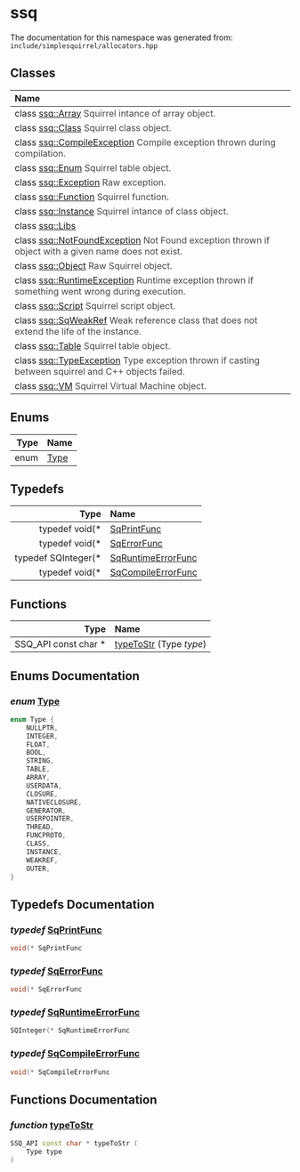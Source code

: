 ssq
===================================


The documentation for this namespace was generated from: `include/simplesquirrel/allocators.hpp`



## Classes

| Name |
|:-----|
| class [ssq::Array](ssq_Array.html) <span style="opacity:0.8;">Squirrel intance of array object. </span> |
| class [ssq::Class](ssq_Class.html) <span style="opacity:0.8;">Squirrel class object. </span> |
| class [ssq::CompileException](ssq_CompileException.html) <span style="opacity:0.8;">Compile exception thrown during compilation. </span> |
| class [ssq::Enum](ssq_Enum.html) <span style="opacity:0.8;">Squirrel table object. </span> |
| class [ssq::Exception](ssq_Exception.html) <span style="opacity:0.8;">Raw exception. </span> |
| class [ssq::Function](ssq_Function.html) <span style="opacity:0.8;">Squirrel function. </span> |
| class [ssq::Instance](ssq_Instance.html) <span style="opacity:0.8;">Squirrel intance of class object. </span> |
| class [ssq::Libs](ssq_Libs.html) |
| class [ssq::NotFoundException](ssq_NotFoundException.html) <span style="opacity:0.8;">Not Found exception thrown if object with a given name does not exist. </span> |
| class [ssq::Object](ssq_Object.html) <span style="opacity:0.8;">Raw Squirrel object. </span> |
| class [ssq::RuntimeException](ssq_RuntimeException.html) <span style="opacity:0.8;">Runtime exception thrown if something went wrong during execution. </span> |
| class [ssq::Script](ssq_Script.html) <span style="opacity:0.8;">Squirrel script object. </span> |
| class [ssq::SqWeakRef](ssq_SqWeakRef.html) <span style="opacity:0.8;">Weak reference class that does not extend the life of the instance. </span> |
| class [ssq::Table](ssq_Table.html) <span style="opacity:0.8;">Squirrel table object. </span> |
| class [ssq::TypeException](ssq_TypeException.html) <span style="opacity:0.8;">Type exception thrown if casting between squirrel and C++ objects failed. </span> |
| class [ssq::VM](ssq_VM.html) <span style="opacity:0.8;">Squirrel Virtual Machine object. </span> |


## Enums

| Type | Name |
| -------: | :------- |
| enum | [Type](#93c564f7) |


## Typedefs

| Type | Name |
| -------: | :------- |
| typedef void(* | [SqPrintFunc](#7a2cba89) |
| typedef void(* | [SqErrorFunc](#d53adeda) |
| typedef SQInteger(* | [SqRuntimeErrorFunc](#7db87164) |
| typedef void(* | [SqCompileErrorFunc](#c5d6720d) |


## Functions

| Type | Name |
| -------: | :------- |
|  SSQ_API const char * | [typeToStr](#f6451638) (Type _type_)  |


## Enums Documentation

### _enum_ <a id="93c564f7" href="#93c564f7">Type</a>

```cpp
enum Type {
    NULLPTR,
    INTEGER,
    FLOAT,
    BOOL,
    STRING,
    TABLE,
    ARRAY,
    USERDATA,
    CLOSURE,
    NATIVECLOSURE,
    GENERATOR,
    USERPOINTER,
    THREAD,
    FUNCPROTO,
    CLASS,
    INSTANCE,
    WEAKREF,
    OUTER,
}
```





## Typedefs Documentation

### _typedef_ <a id="7a2cba89" href="#7a2cba89">SqPrintFunc</a>

```cpp
void(* SqPrintFunc
```



### _typedef_ <a id="d53adeda" href="#d53adeda">SqErrorFunc</a>

```cpp
void(* SqErrorFunc
```



### _typedef_ <a id="7db87164" href="#7db87164">SqRuntimeErrorFunc</a>

```cpp
SQInteger(* SqRuntimeErrorFunc
```



### _typedef_ <a id="c5d6720d" href="#c5d6720d">SqCompileErrorFunc</a>

```cpp
void(* SqCompileErrorFunc
```





## Functions Documentation

### _function_ <a id="f6451638" href="#f6451638">typeToStr</a>

```cpp
SSQ_API const char * typeToStr (
    Type type
) 
```





